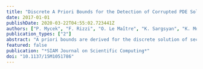 ```yaml
---
title: "Discrete A Priori Bounds for the Detection of Corrupted PDE Solutions in Exascale Computations"
date: 2017-01-01
publishDate: 2020-03-22T04:55:02.723441Z
authors: ["P. Mycek", "F. Rizzi", "O. Le Maı̂tre", "K. Sargsyan", "K. Morris", "C. Safta", "B. Debusschere", "O. Knio"]
publication_types: ["2"]
abstract: "A priori bounds are derived for the discrete solution of second-order elliptic partial differential equations (PDEs). The bounds have two contributions. First, the influence of boundary conditions is taken into account through a discrete maximum principle. Second, the contribution of the source field is evaluated in a fashion similar to that used in the treatment of the continuous a priori operators. Closed form expressions are, in particular, obtained for the case of a conservative, second-order finite difference approximation of the diffusion equation with variable scalar diffusivity. The bounds are then incorporated into a resilient domain decomposition framework, in order to verify the admissibility of local PDE solutions. The computations demonstrate that the bounds are able to detect most system faults, and thus considerably enhance the resilience and the overall performance of the solver."
featured: false
publication: "*SIAM Journal on Scientific Computing*"
doi: "10.1137/15M1051786"
---
```


